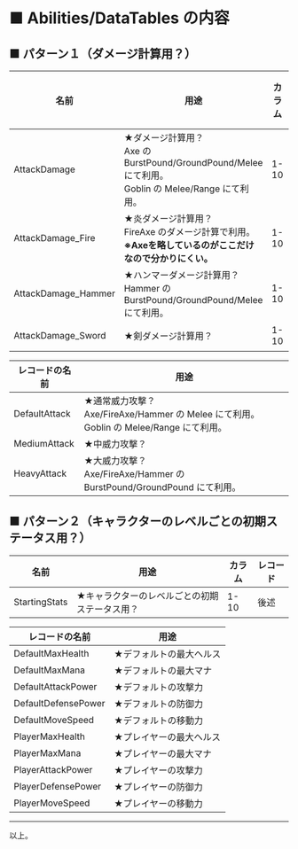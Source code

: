 # ■ Abilities/DataTables の内容
## ■ パターン１（ダメージ計算用？）
| 名前 | 用途 | カラム | レコード |
| ----- | ----- | ----- | ----- |
| AttackDamage | ★ダメージ計算用？<br>Axe の BurstPound/GroundPound/Melee にて利用。<br>Goblin の Melee/Range にて利用。| 1-10 | 後述 |
| AttackDamage_Fire | ★炎ダメージ計算用？<br>FireAxe のダメージ計算で利用。<br>**※Axeを略しているのがここだけなので分かりにくい。** | 1-10 | 後述 |
| AttackDamage_Hammer | ★ハンマーダメージ計算用？<br>Hammer の BurstPound/GroundPound/Melee にて利用。 | 1-10 | 後述 |
| AttackDamage_Sword | ★剣ダメージ計算用？ | 1-10 | 後述 |

| レコードの名前 | 用途 |
| ----- | ----- |
| DefaultAttack | ★通常威力攻撃？<br>Axe/FireAxe/Hammer の Melee にて利用。<br>Goblin の Melee/Range にて利用。 |
| MediumAttack | ★中威力攻撃？ |
| HeavyAttack | ★大威力攻撃？<br>Axe/FireAxe/Hammer の BurstPound/GroundPound にて利用。 |

## ■ パターン２（キャラクターのレベルごとの初期ステータス用？）

| 名前 | 用途 | カラム | レコード |
| ----- | ----- | ----- | ----- |
| StartingStats | ★キャラクターのレベルごとの初期ステータス用？ | 1-10 | 後述 |

| レコードの名前 | 用途 |
| ----- | ----- |
| DefaultMaxHealth | ★デフォルトの最大ヘルス |
| DefaultMaxMana | ★デフォルトの最大マナ |
| DefaultAttackPower | ★デフォルトの攻撃力 |
| DefaultDefensePower | ★デフォルトの防御力 |
| DefaultMoveSpeed | ★デフォルトの移動力 |
| PlayerMaxHealth | ★プレイヤーの最大ヘルス |
| PlayerMaxMana | ★プレイヤーの最大マナ |
| PlayerAttackPower | ★プレイヤーの攻撃力 |
| PlayerDefensePower | ★プレイヤーの防御力 |
| PlayerMoveSpeed | ★プレイヤーの移動力 |

----
以上。
